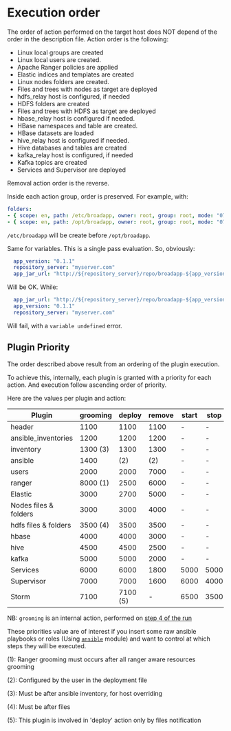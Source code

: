 # Execution order

The order of action performed on the target host does NOT depend of the order in the description file. Action order is the following:

* Linux local groups are created
* Linux local users are created.
* Apache Ranger policies are applied
* Elastic indices and templates are created 
* Linux nodes folders are created.
* Files and trees with nodes as target are deployed
* hdfs_relay host is configured, if needed
* HDFS folders are created
* Files and trees with HDFS as target are deployed
* hbase_relay host is configured if needed.
* HBase namespaces and table are created.
* HBase datasets are loaded
* hive_relay host is configured if needed.
* Hive databases and tables are created
* kafka_relay host is configured, if needed
* Kafka topics are created
* Services and Supervisor are deployed

Removal action order is the reverse.

Inside each action group, order is preserved. For example, with:

```yaml
folders:
- { scope: en, path: /etc/broadapp, owner: root, group: root, mode: "0755" }
- { scope: en, path: /opt/broadapp, owner: root, group: root, mode: "0755" }
```
`/etc/broadapp` will be create before `/opt/broadapp`.

Same for variables. This is a single pass evaluation. So, obviously:
```yaml
  app_version: "0.1.1"
  repository_server: "myserver.com"
  app_jar_url: "http://${repository_server}/repo/broadapp-${app_version}.jar"
```
Will be OK. While:
```yaml
  app_jar_url: "http://${repository_server}/repo/broadapp-${app_version}.jar"
  app_version: "0.1.1"
  repository_server: "myserver.com"
```
Will fail, with a `variable undefined` error.

## Plugin Priority

The order described above result from an ordering of the plugin execution. 

To achieve this, internally, each plugin is granted with a priority for each action. And execution follow ascending order of priority.

Here are the values per plugin and action:

|        Plugin       |   grooming |   deploy   | remove   |  start |  stop | status |
|---                  |     ---    |     ---    |   ---    |  ---   |  ---  |  ---   |
|header               |   1100     |   1100     |   1100   |    -   |   -   |   -    |
|ansible_inventories  |   1200     |   1200     |   1200   |    -   |   -   |   -    |
|inventory            |   1300 (3) |   1300     |   1300   |    -   |   -   |   -    |
|ansible              |   1400     |   (2)      |   (2)    |    -   |   -   |   -    |
|users                |   2000     |   2000     |   7000   |    -   |   -   |   -    |
|ranger               |   8000 (1) |   2500     |   6000   |    -   |   -   |   -    |
|Elastic              |   3000     |   2700     |   5000   |    -   |   -   |   -    |
|Nodes files & folders|   3000     |   3000     |   4000   |    -   |   -   |   -    |
|hdfs files & folders |   3500 (4) |   3500     |   3500   |    -   |   -   |   -    |
|hbase                |   4000     |   4000     |   3000   |    -   |   -   |   -    |
|hive                 |   4500     |   4500     |   2500   |    -   |   -   |   -    |
|kafka                |   5000     |   5000     |   2000   |    -   |   -   |   -    |
|Services             |   6000     |   6000     |   1800   | 5000   | 5000  | 5000   |
|Supervisor           |   7000     |   7000     |   1600   | 6000   | 4000  | 5000   |
|Storm                |   7100     |   7100 (5) |     -    | 6500   | 3500  | 5000   |

NB: `grooming` is an internal action, performed on [step 4 of the run](./under_the_hood)

These priorities value are of interest if you insert some raw ansible playbooks or roles (Using [`ansible`](../plugins_reference/ansible/ansible_overview) module) and want to control at which steps they will be executed.

(1): Ranger grooming must occurs after all ranger aware resources grooming

(2): Configured by the user in the deployment file

(3): Must be after ansible inventory, for host overriding

(4): Must be after files

(5): This plugin is involved in 'deploy' action only by files notification

